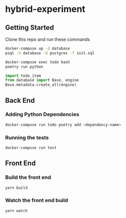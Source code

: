 # hybrid-experiment

## Getting Started

Clone this repo and run these commands

```sh
docker-compose up -d database
psql -h database -U postgres -f init.sql

docker-compose exec todo bash
poetry run python
```

```py
import todo_item
from database import Base, engine
Base.metadata.create_all(engine)
```

## Back End

### Adding Python Dependencies

```sh
docker-compose run todo poetry add <dependency-name>
```

### Running the tests

```sh
docker-compose run test
```

## Front End

### Build the front end

```sh
yarn build
```

### Watch the front end build

```sh
yarn watch
```
